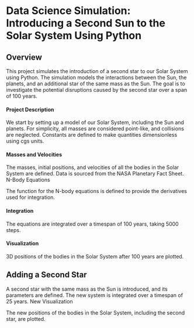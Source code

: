 # Data Science Simulation: Introducing a Second Sun to the Solar System Using Python

## Overview

This project simulates the introduction of a second star to our Solar System using Python. The simulation models the interactions between the Sun, the planets, and an additional star of the same mass as the Sun. The goal is to investigate the potential disruptions caused by the second star over a span of 100 years.

#### Project Description

We start by setting up a model of our Solar System, including the Sun and planets. For simplicity, all masses are considered point-like, and collisions are neglected. Constants are defined to make quantities dimensionless using cgs units.

#### Masses and Velocities

The masses, initial positions, and velocities of all the bodies in the Solar System are defined. Data is sourced from the NASA Planetary Fact Sheet.
N-Body Equations

The function for the N-body equations is defined to provide the derivatives used for integration.

#### Integration

The equations are integrated over a timespan of 100 years, taking 5000 steps.

#### Visualization

3D positions of the bodies in the Solar System after 100 years are plotted.

## Adding a Second Star

A second star with the same mass as the Sun is introduced, and its parameters are defined. The new system is integrated over a timespan of 25 years.
New Visualization

The new positions of the bodies in the Solar System, including the second star, are plotted.
